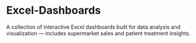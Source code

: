 # Excel-Dashboards
A collection of interactive Excel dashboards built for data analysis and visualization — includes supermarket sales and patient treatment insights.
